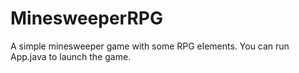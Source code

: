 # MinesweeperRPG
A simple minesweeper game with some RPG elements.
You can run App.java to launch the game.
